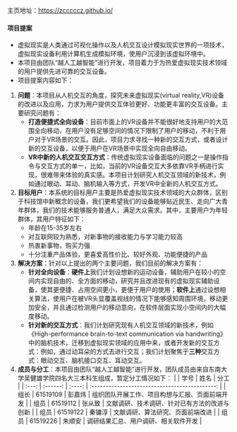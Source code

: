 主页地址：https://zcccccz.github.io/ 

#### 项目提案
* 虚拟现实是人类通过可视化操作以及人机交互设计模拟现实世界的一项技术，虚拟现实设备利用计算机生成模拟环境，使用户沉浸到该虚拟环境中。
* 本项目由团队“越人工越智能”进行开发，项目着力于为热爱虚拟现实技术领域的用户提供先进可靠的交互设备。
* 项目提案内容如下：
1. **问题**：本项目从人机交互的角度，探究未来虚拟现实(virtual reality,VR)设备的改进以及应用，力求为用户提供交互体验更好、功能更丰富的交互设备。主要研究问题有：
   * **打造便捷式全向设备**：目前市面上的VR设备并不能很好地支持用户的大范围全向移动，在用户没有足够空间的情况下限制了用户的移动，不利于用户对于VR场景的交互。因此，项目力求寻找一种新的交互方式，或者设计新的交互设备，以便于用户在VR场景中实现全向自由移动。
   * **VR中新的人机交互交互方式**：传统虚拟现实设备面临的问题之一是操作指令与交互方式的单一，比如，当前的VR设备交互大多依靠VR手柄进行实现，很难带来体验的真实感。本项目计划研究人机交互领域的新技术，例如通过眼动、耳动、脑机输入等方式，开发VR中全新的人机交互方式。
2. **目标用户**：本系统的目标用户主要是热爱虚拟现实技术领域的大众群体，区别于科技馆中新概念的设备，我们更希望我们的设备能够贴近民生、走向广大青年群体，我们的技术能够服务普通人，满足大众需求。其中，主要用户为年轻群体，其用户特征如下：
   * 年龄在15-35岁左右
   * 对互联网较为熟悉，对新事物的接收能力与学习能力较高
   * 热衷新事物，购买力强
   * 十分注重产品体验，更喜爱高性价比、较好外观、功能便捷的产品
3. **解决方案**：针对以上提出的两个主要问题，我们目前的解决方案有：
   * **针对全向设备**：**硬件上**我们计划设想新的运动设备，辅助用户在较小的空间内实现自由的、全方面的移动，研究并且改进现有的虚拟现实辅助设备，使其更便捷、占用空间更小，更便于用户的使用；**软件上**通过设想相关算法，使用户在被VR头显覆盖视线的情况下能够感知周围环境，移动更加安全，并且通过检测用户的移动意向，在软件层面实现小空间内的大幅度移动。
   * **针对新的交互方式**：我们计划研究现有人机交互领域的新技术，例如《High-performance brain-to-text communication via handwriting》中的脑机技术，迁移到虚拟现实领域的应用中来，或者开发新的交互方式：例如，通过动耳朵的方式去进行交互；我们计划聚焦于**三种**交互方式：眼动交互、脑机接口交互、耳动交互。
4. **成员与分工**：本项目由团队“越人工越智能”进行开发，团队成员由来自东南大学吴健雄学院四名大三本科生组成，暂定分工情况如下：
   |       |   学号   |  姓名  |                      分工                      |
   | :---: | :------: | :----: | :--------------------------------------------: |
   | 组长  | 61519109 | 彭嘉炜 | 组织团队开展工作、项目构想与汇报、页面前端开发 |
   | 组员  | 61519112 | 张从致 |  文献调研、技术调研、针对已有方法的改进与创新  |
   | 组员  | 61519122 | 秦镛淳 |        文献调研、算法研究、页面前端改进        |
   | 组员  | 61519226 | 朱顺安 |      调研结果汇总、用户调研、相关软件开发      |
